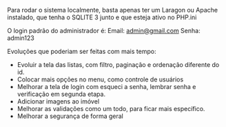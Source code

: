 Para rodar o sistema localmente, basta apenas ter um Laragon ou Apache instalado, que tenha o SQLITE 3 junto e que esteja ativo no PHP.ini

O login padrão do administrador é:
Email: admin@gmail.com
Senha: admin123

Evoluções que poderiam ser feitas com mais tempo:
- Evoluir a tela das listas, com filtro, paginação e ordenação diferente do id.
- Colocar mais opções no menu, como controle de usuários
- Melhorar a tela de login com esqueci a senha, lembrar senha e verificação em segunda etapa.
- Adicionar imagens ao imóvel
- Melhorar as validações como um todo, para ficar mais específico.
- Melhorar a segurança de forma geral
